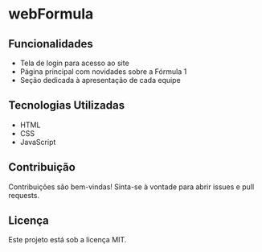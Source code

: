 # webFormula

## Funcionalidades

- Tela de login para acesso ao site
- Página principal com novidades sobre a Fórmula 1
- Seção dedicada à apresentação de cada equipe

## Tecnologias Utilizadas

- HTML
- CSS
- JavaScript

## Contribuição

Contribuições são bem-vindas! Sinta-se à vontade para abrir issues e pull requests.

## Licença

Este projeto está sob a licença MIT.
